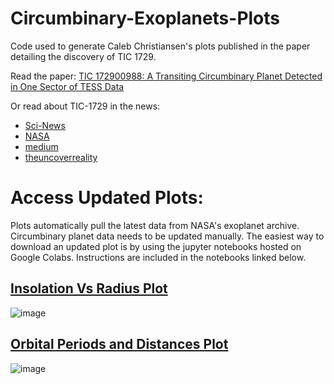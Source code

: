 # Circumbinary-Exoplanets-Plots
Code used to generate Caleb Christiansen's plots published in the paper detailing the discovery of TIC 1729.

Read the paper: [TIC 172900988: A Transiting Circumbinary Planet Detected in One Sector of TESS Data](https://arxiv.org/abs/2105.08614) 

Or read about TIC-1729 in the news:
  * [Sci-News](https://www.sci-news.com/astronomy/jupiter-sized-circumbinary-exoplanet-09689.html)
  * [NASA](https://heasarc.gsfc.nasa.gov/docs/tess/tess-weekly-bulletin-june-01st.html)
  * [medium](https://medium.com/absolute-cosmos/tess-detects-an-exoplanet-orbiting-two-stars-43e9f6d0bd6e)
  * [theuncoverreality](https://theuncoverreality.in/2021/05/19/astronomers-discovered-circumbinary-planet-tic-172900988b-planetary-science/)


# Access Updated Plots:
Plots automatically pull the latest data from NASA's exoplanet archive. Circumbinary planet data needs to be updated manually. The easiest way to download an updated plot is by using the jupyter notebooks hosted on Google Colabs. Instructions are included in the notebooks linked below.

## [Insolation Vs Radius Plot](https://colab.research.google.com/drive/1rG3tsiZL4BvGme8pgh-hnHbccg_c-HzH?usp=sharing)
![image](https://user-images.githubusercontent.com/48393233/139557573-b410d096-b4d0-4edc-850b-2e2960f155b9.jpg)

## [Orbital Periods and Distances Plot](https://colab.research.google.com/drive/1UM-KOGFR1IxIOJBy3Q1OhTRJsWhlcpHc?usp=sharing)
![image](https://user-images.githubusercontent.com/48393233/139557568-54205039-4a63-4323-885d-c0cb016b976f.jpg)
